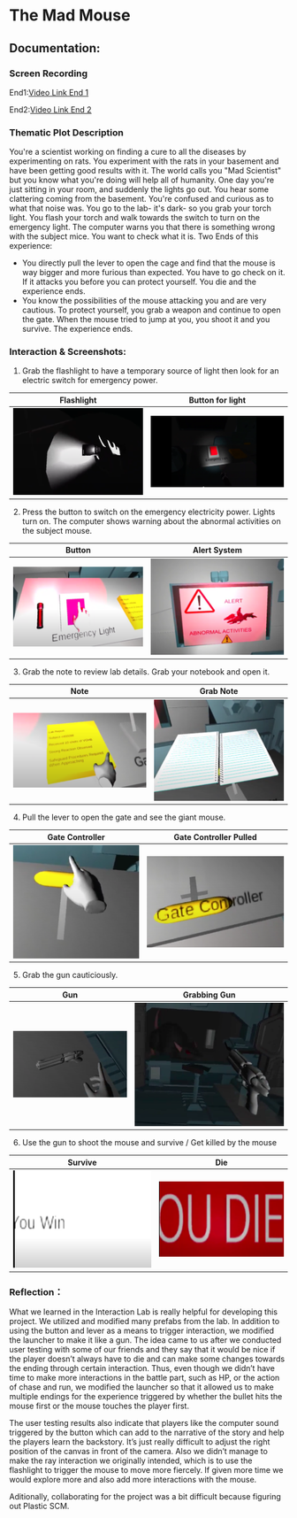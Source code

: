 # The Mad Mouse

## Documentation:

### Screen Recording

End1:[Video Link End 1](https://drive.google.com/file/d/1J0aRza7eCRiXcW9tX9-1OsQq_UlL7cyj/view?usp=sharing)

End2:[Video Link End 2](https://drive.google.com/file/d/1g6fGU2-Kg1ak6Ng9e6liIqmdPmYcCoiZ/view?usp=sharing)

### Thematic Plot Description

You're a scientist working on finding a cure to all the diseases by experimenting on rats. You experiment with the rats in your basement and have been getting good results with it. The world calls you "Mad Scientist" but you know what you're doing will help all of humanity. One day you're just sitting in your room, and suddenly the lights go out. You hear some clattering coming from the basement. You're confused and curious as to what that noise was. You go to the lab- it's dark- so you grab your torch light. You flash your torch and walk towards the switch to turn on the emergency light. The computer warns you that there is something wrong with the subject mice. You want to check what it is.
Two Ends of this experience:

- You directly pull the lever to open the cage and find that the mouse is way bigger and more furious than expected. You have to go check on it. If it attacks you before you can protect yourself. You die and the experience ends.
- You know the possibilities of the mouse attacking you and are very cautious. To protect yourself, you grab a weapon and continue to open the gate. When the mouse tried to jump at you, you shoot it and you survive. The experience ends.

### Interaction & Screenshots:

1. Grab the flashlight to have a temporary source of light then look for an electric switch for emergency power.

Flashlight            |  Button for light
:-------------------------:|:-------------------------:
![](Screenshots/Untitled.png)  |  ![](Screenshots/Untitled-2.png)

2. Press the button to switch on the emergency electricity power. Lights turn on. The computer shows warning about the abnormal activities on the subject mouse.

Button            |  Alert System
:-------------------------:|:-------------------------:
![](Screenshots/Untitled-3.png)  |  ![](Screenshots/Untitled-4.png)

3. Grab the note to review lab details. Grab your notebook and open it.

Note            |  Grab Note
:-------------------------:|:-------------------------:
![](Screenshots/Untitled-5.png)  |  ![](Screenshots/Untitled-6.png)

4. Pull the lever to open the gate and see the giant mouse.

Gate Controller            |  Gate Controller Pulled
:-------------------------:|:-------------------------:
![](Screenshots/Untitled-7.png)  |  ![](Screenshots/Untitled-8.png)

5. Grab the gun cauticiously.

Gun                        |  Grabbing Gun
:-------------------------:|:-------------------------:
![](Screenshots/Untitled-9.png)  |  ![](Screenshots/Untitled-10.png)

6. Use the gun to shoot the mouse and survive / Get killed by the mouse

Survive           |  Die
:-------------------------:|:-------------------------:
![](Screenshots/Untitled-11.png)  |  ![](Screenshots/Untitled-12.png)

### Reflection：

What we learned in the Interaction Lab is really helpful for developing this project. We utilized and modified many prefabs from the lab. In addition to using the button and lever as a means to trigger interaction, we modified the launcher to make it like a gun. The idea came to us after we conducted user testing with some of our friends and they say that it would be nice if the player doesn’t always have to die and can make some changes towards the ending through certain interaction. Thus, even though we didn’t have time to make more interactions in the battle part, such as HP, or the action of chase and run, we modified the launcher so that it allowed us to make multiple endings for the experience triggered by whether the bullet hits the mouse first or the mouse touches the player first.

The user testing results also indicate that players like the computer sound triggered by the button which can add to the narrative of the story and help the players learn the backstory. It’s just really difficult to adjust the right position of the canvas in front of the camera. Also we didn’t manage to make the ray interaction we originally intended, which is to use the flashlight to trigger the mouse to move more fiercely. If given more time we would explore more and also add more interactions with the mouse.

Aditionally, collaborating for the project was a bit difficult because figuring out Plastic SCM. 
